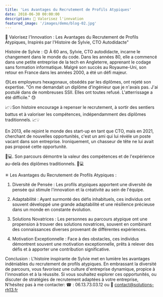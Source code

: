 ```yaml
---
title: 'Les Avantages du Recrutement de Profils Atypiques'
date: 2018-06-30 00:00:00
description: 🚀 Valorisez l'innvation
featured_image: '/images/demo/blog-02.jpg'
---
```


🚀 Valorisez l'Innovation : Les Avantages du Recrutement de Profils Atypiques, Inspirés par l'Histoire de Sylvie, CTO Autodidacte" 

Histoire de Sylvie : 😊 
À 60 ans, Sylvie, CTO autodidacte, incarne le changement dans le monde du code. 
Dans les années 80, elle a commencé dans une petite entreprise de la tech en Angleterre, apprenant le codage sans formation informatique. 
Malgré son succès au Royaume-Uni, son retour en France dans les années 2000, a été un défi majeur.

😓Les employeurs hexagonaux, obsédés par les diplômes, ont rejeté son expertise. "On me demandait un diplôme d'ingénieur que je n'avais pas. 
J'ai postulé dans de nombreuses SSII. Elles ont toutes refusé. L'atterrissage a été difficile." 😓

📈💡Son histoire encourage à repenser le recrutement, à sortir des sentiers battus et à valoriser les compétences, indépendamment des diplômes traditionnels. 📈💡

En 2013, elle rejoint le monde des start-up en tant que CTO, mais en 2021, cherchant de nouvelles opportunités, c'est un ami qui lui révèle un poste vacant dans son entreprise. Ironiquement, un chasseur de tête ne lui avait pas proposé cette opportunité.

🌟💻. Son parcours démontre la valeur des compétences et de l'expérience au-delà des diplômes traditionnels. 🌟💻

✳ Les Avantages du Recrutement de Profils Atypiques :

1. Diversité de Pensée : Les profils atypiques apportent une diversité de pensée qui stimule l'innovation et la créativité au sein de l'équipe.

2. Adaptabilité : Ayant surmonté des défis inhabituels, ces individus ont souvent développé une grande adaptabilité et une résilience précieuse dans un monde en constante évolution.

3. Solutions Novatrices : Les personnes au parcours atypique ont une propension à trouver des solutions novatrices, souvent en combinant des connaissances diverses provenant de différentes expériences.

4. Motivation Exceptionnelle : Face à des obstacles, ces individus démontrent souvent une motivation exceptionnelle, prêts à relever des défis et à apporter une contribution significative.

Conclusion :
L'histoire inspirante de Sylvie met en lumière les avantages indéniables du recrutement de profils atypiques. 
En embrassant la diversité de parcours, vous favorisez une culture d'entreprise dynamique, propice à l'innovation et à la réussite. 
Si vous souhaitez explorer ces opportunités, ou discuter de stratégies de recrutement adaptées à votre entreprise, 
N'hésitez pas à me contacter: 
☎ : 06.13.73.03.12 ou 
📩 contact@solutions-rh13.fr 

